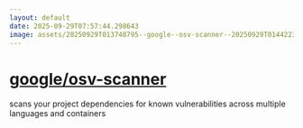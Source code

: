 ```yaml
---
layout: default
date: 2025-09-29T07:57:44.298643
image: assets/20250929T013748795--google--osv-scanner--20250929T014422335--cropped.png
---
```


# [google/osv-scanner](https://github.com/google/osv-scanner)

scans your project dependencies for known vulnerabilities across multiple languages and containers
